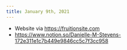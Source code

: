 ```yaml
---
title: January 9th, 2021
---
```


- Website via https://fruitionsite.com
- https://www.notion.so/Danielle-M-Stevens-172e311e1c7b449e9846cc5c7f3cc958